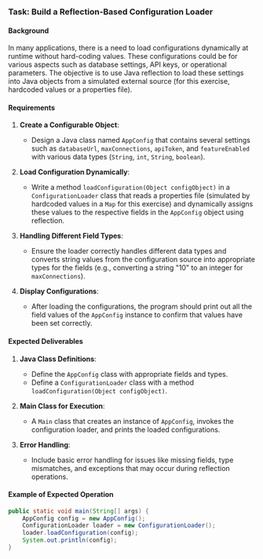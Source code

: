 ### Task: Build a Reflection-Based Configuration Loader

#### Background
In many applications, there is a need to load configurations dynamically at runtime without hard-coding values. These configurations could be for various aspects such as database settings, API keys, or operational parameters. The objective is to use Java reflection to load these settings into Java objects from a simulated external source (for this exercise, hardcoded values or a properties file).

#### Requirements

1. **Create a Configurable Object**:
    - Design a Java class named `AppConfig` that contains several settings such as `databaseUrl`, `maxConnections`, `apiToken`, and `featureEnabled` with various data types (`String`, `int`, `String`, `boolean`).

2. **Load Configuration Dynamically**:
    - Write a method `loadConfiguration(Object configObject)` in a `ConfigurationLoader` class that reads a properties file (simulated by hardcoded values in a `Map` for this exercise) and dynamically assigns these values to the respective fields in the `AppConfig` object using reflection.

3. **Handling Different Field Types**:
    - Ensure the loader correctly handles different data types and converts string values from the configuration source into appropriate types for the fields (e.g., converting a string "10" to an integer for `maxConnections`).

4. **Display Configurations**:
    - After loading the configurations, the program should print out all the field values of the `AppConfig` instance to confirm that values have been set correctly.

#### Expected Deliverables

1. **Java Class Definitions**:
    - Define the `AppConfig` class with appropriate fields and types.
    - Define a `ConfigurationLoader` class with a method `loadConfiguration(Object configObject)`.

2. **Main Class for Execution**:
    - A `Main` class that creates an instance of `AppConfig`, invokes the configuration loader, and prints the loaded configurations.

3. **Error Handling**:
    - Include basic error handling for issues like missing fields, type mismatches, and exceptions that may occur during reflection operations.

#### Example of Expected Operation
```java
public static void main(String[] args) {
    AppConfig config = new AppConfig();
    ConfigurationLoader loader = new ConfigurationLoader();
    loader.loadConfiguration(config);
    System.out.println(config);
}
```
